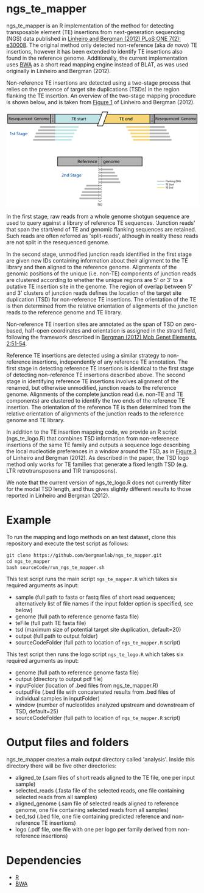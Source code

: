 ngs_te_mapper
=============

ngs_te_mapper is an R implementation of the method for detecting transposable element (TE) insertions from next-generation sequencing (NGS) data published in [Linheiro and Bergman (2012) PLoS ONE 7(2): e30008](http://www.plosone.org/article/info%3Adoi%2F10.1371%2Fjournal.pone.0030008). The original method only detected non-reference (aka _de novo_) TE insertions, however it has been extended to identify TE insertions also found in the reference genome. Additionally, the current implementation uses [BWA](http://bio-bwa.sourceforge.net/) as a short read mapping engine instead of BLAT, as was used originally in Linheiro and Bergman (2012). 

Non-reference TE insertions are detected using a two-stage process that relies on the presence of target site duplications (TSDs) in the region flanking the TE insertion. An overview of the two-stage mapping procedure is shown below, and is taken from [Figure 1](http://www.plosone.org/article/fetchObject.action?uri=info:doi/10.1371/journal.pone.0030008.g001&representation=PNG_M) of Linheiro and Bergman (2012). 

![without](img/journal.pone.0030008.g001.jpg?raw=true)

In the first stage, raw reads from a whole genome shotgun sequence are used to query against a library of reference TE sequences. 'Junction reads' that span the start/end of TE and genomic flanking sequences are retained. Such reads are often referred as 'split-reads', although in reality these reads are not split in the resequenced genome. 

In the second stage, unmodified junction reads identified in the first stage are given new IDs containing information about their alignment to the TE library and then aligned to the reference genome. Alignments of the genomic positions of the unique (i.e. non-TE) components of junction reads are clustered according to whether the unique regions are 5' or 3' to a putative TE insertion site in the genome. The region of overlap between 5' and 3' clusters of junction reads defines the location of the target site duplication (TSD) for non-reference TE insertions. The orientation of the TE is then determined from the relative orientation of alignments of the junction reads to the reference genome and TE library.

Non-reference TE insertion sites are annotated as the span of TSD on zero-based, half-open coordinates and orientation is assigned in the strand field, following the framework described in [Bergman (2012) Mob Genet Elements. 2:51-54](http://www.landesbioscience.com/journals/mge/article/19479/). 

Reference TE insertions are detected using a similar strategy to non-reference insertions, independently of any reference TE annotation. The first stage in detecting reference TE insertions is identical to the first stage of detecting non-reference TE insertions described above. The second stage in identifying reference TE insertions involves alignment of the renamed, but otherwise unmodified, junction reads to the reference genome. Alignments of the complete junction read (i.e. non-TE and TE components) are clustered to identify the two ends of the reference TE insertion. The orientation of the reference TE is then determined from the relative orientation of alignments of the junction reads to the reference genome and TE library.

In addition to the TE insertion mapping code, we provide an R script (ngs_te_logo.R) that combines TSD information from non-referenece insertions of the same TE family and outputs a sequence logo describing the local nucleotide preferences in a window around the TSD, as in [Figure 3](http://www.plosone.org/article/fetchObject.action?uri=info:doi/10.1371/journal.pone.0030008.g003&representation=PNG_M) of Linheiro and Bergman (2012). As described in the paper, the TSD logo method only works for TE families that generate a fixed length TSD (e.g. LTR retrotransposons and TIR transposons). 

We note that the current version of ngs_te_logo.R does not currently filter for the modal TSD length, and thus gives slightly different results to those reported in Linheiro and Bergman (2012). 

Example
=======

To run the mapping and logo methods on an test dataset, clone this repository and execute the test script as follows:

```
git clone https://github.com/bergmanlab/ngs_te_mapper.git
cd ngs_te_mapper
bash sourceCode/run_ngs_te_mapper.sh
```

This test script runs the main script `ngs_te_mapper.R` which takes six required arguments as input:
- sample (full path to fasta or fastq files of short read sequences; alternatively list of file names if the input folder option is specified, see below)
- genome (full path to reference genome fasta file)
- teFile (full path TE fasta file)
- tsd (maximum size of potential target site duplication, default=20)
- output (full path to output folder)
- sourceCodeFolder (full path to location of `ngs_te_mapper.R` script)

This test script then runs the logo script `ngs_te_logo.R` which takes six required arguments as input:
- genome (full path to reference genome fasta file)
- output (directory to output pdf file)
- inputFolder (location of .bed files from ngs_te_mapper.R)
- outputFile (.bed file with concatenated results from .bed files of individual samples in inputFolder)
- window (number of nucleotides analyzed upstream and downstream of TSD, default=25)
- sourceCodeFolder (full path to location of `ngs_te_mapper.R` script)

Output files and folders
============

ngs_te_mapper creates a main output directory called 'analysis'. Inside this directory there will be five other directories:
- aligned_te (.sam files of short reads aligned to the TE file, one per input sample)
- selected_reads (.fasta file of the selected reads, one file containing selected reads from all samples)
- aligned_genome (.sam file of selected reads aligned to reference genome, one file containing selected reads from all samples)
- bed_tsd (.bed file, one file containing predicted reference and non-reference TE insertions)
- logo (.pdf file, one file with one per logo per family derived from non-reference insertions)


Dependencies
============

  * [R](http://cran.r-project.org/)
  * [BWA](http://bio-bwa.sourceforge.net/)